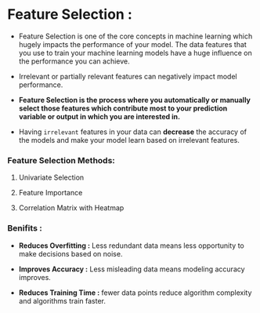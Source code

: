 # Feature Selection :
* Feature Selection is one of the core concepts in machine learning which hugely impacts the performance of your model. The data features that you use to train your machine learning models have a huge influence on the performance you can achieve.
* Irrelevant or partially relevant features can negatively impact model performance.

* __Feature Selection is the process where you automatically or manually select those features which contribute most to your prediction variable or output in which you are interested in.__
* Having ```irrelevant``` features in your data can __decrease__ the accuracy of the models and make your model learn based on irrelevant features.

### Feature Selection Methods:

1. Univariate Selection

2. Feature Importance

3. Correlation Matrix with Heatmap

### Benifits :

* __Reduces Overfitting :__ Less redundant data means less opportunity to make decisions based on noise.

* __Improves Accuracy :__ Less misleading data means modeling accuracy improves.

* __Reduces Training Time :__ fewer data points reduce algorithm complexity and algorithms train faster.
